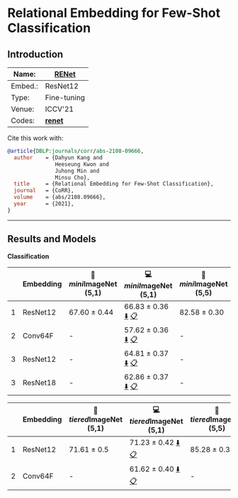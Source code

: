 # Relational Embedding for Few-Shot Classification
## Introduction
| Name:    | [RENet](https://arxiv.org/abs/2108.09666)  |
|----------|-------------------------------|
| Embed.:  | ResNet12 |
| Type:    | Fine-tuning       |
| Venue:   | ICCV'21                      |
| Codes:   | [**renet**](https://github.com/dahyun-kang/renet/)  |

Cite this work with:
```bibtex
@article{DBLP:journals/corr/abs-2108-09666,
  author    = {Dahyun Kang and
               Heeseung Kwon and
               Juhong Min and
               Minsu Cho},
  title     = {Relational Embedding for Few-Shot Classification},
  journal   = {CoRR},
  volume    = {abs/2108.09666},
  year      = {2021},
}

```
---
## Results and Models

**Classification**

|   | Embedding | :book: *mini*ImageNet (5,1) | :computer: *miniI*mageNet (5,1) | :book:*mini*ImageNet (5,5) | :computer: *mini*ImageNet (5,5) | :memo: Comments  |
|---|-----------|--------------------|--------------------|--------------------|--------------------|---|
| 1 | ResNet12 | 67.60 ± 0.44 | 66.83 ± 0.36 [:arrow_down:](https://drive.google.com/drive/folders/1vU3vprzjwxLTa9wgzi5HPXughkmxhMHS?usp=sharing) [:clipboard:](./RENet-miniImageNet--ravi-resnet12-5-1-Reproduce.yaml)| 82.58 ± 0.30 | 82.13 ± 0.26 [:arrow_down:](https://drive.google.com/drive/folders/1JH1olkacMQdZTUq3zTHX_55KL48Fzloi?usp=sharing) [:clipboard:](./RENet-miniImageNet--ravi-resnet12-5-5-Reproduce.yaml)| Reproduce |
| 2 | Conv64F | - | 57.62 ± 0.36 [:arrow_down:](https://drive.google.com/drive/folders/12SuX47W1hJTWuxUGu588ZcuGHpta34lE?usp=sharing) [:clipboard:](./RENet-miniImageNet--ravi-Conv64F-5-1-Table2.yaml) | - | 74.14 ± 0.27 [:arrow_down:](https://drive.google.com/drive/folders/1NUYKt1-BhK4TkwOr0kRCMuWhGw-02tCx?usp=sharing) [:clipboard:](./RENet-miniImageNet--ravi-Conv64F-5-5-Table2.yaml) | Table.2 |
| 3 | ResNet12 | - | 64.81 ± 0.37 [:arrow_down:](https://drive.google.com/drive/folders/12cH2D3KL3bIi7Fh1AssAP7pSOACvJXq8?usp=sharing) [:clipboard:](./RENet-miniImageNet--ravi-resnet12-5-1-Table2.yaml) | - |  79.90 ± 0.27 [:arrow_down:](https://drive.google.com/drive/folders/1FVkLNX8n8OLXUpu8M7-3F47Th8K6Z4-P?usp=sharing) [:clipboard:](./RENet-miniImageNet--ravi-resnet12-5-5-Table2.yaml) | Table.2 |
| 3 | ResNet18 | - | 62.86 ± 0.37 [:arrow_down:](https://drive.google.com/drive/folders/1otOFnwYDBgQuy-Lc49-yrarT4djxd5SL?usp=sharing) [:clipboard:](./RENet-miniImageNet--ravi-resnet18-5-1-Table2.yaml) | - | - | Table.2 |

|   | Embedding | :book: *tiered*ImageNet (5,1) | :computer: *tiered*ImageNet (5,1) | :book:*tiered*ImageNet (5,5) | :computer: *tiered*ImageNet (5,5) | :memo: Comments  |
|---|-----------|--------------------|--------------------|--------------------|--------------------|---|
| 1 | ResNet12 | 71.61 ± 0.5 | 71.23 ± 0.42 [:arrow_down:](https://drive.google.com/drive/folders/1DKt-3Bs6u7hDorxWoRLQbdklQVwqDNew?usp=sharing) [:clipboard:](./RENet-tiered_imagenet-resnet12-5-1-Reproduce.yaml) | 85.28 ± 0.35 | 84.78 ± 0.29 [:arrow_down:](https://drive.google.com/drive/folders/11n6Lk2vPJPYBwGFOh2WY8EKzC4gSwOEE?usp=sharing) [:clipboard:](./RENet-tiered_imagenet-resnet12-5-5-Reproduce.yaml) | Reproduce |
| 2 | Conv64F | - | 61.62 ± 0.40 [:arrow_down:](https://drive.google.com/drive/folders/1SRmd0KGq92Ppwr1oPlvOeKO8CuQ6ClHz?usp=sharing) [:clipboard:](./RENet-tiered_imagenet-Conv64F-5-1-Table2.yaml) | - | 76.74 ± 0.33[:arrow_down:](https://drive.google.com/drive/folders/1JNcBzGqPbEgKSUjDq-LIh9clOo7SBj4Q?usp=sharing) [:clipboard:](./RENet-tiered_imagenet-Conv64F-5-5-Table2.yaml) | Table.2 |

